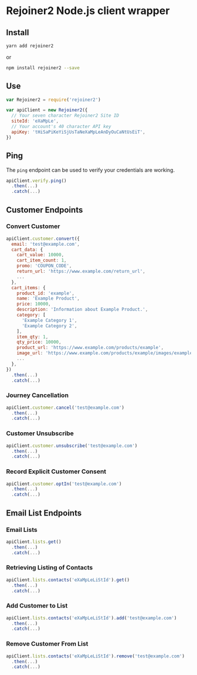 # Rejoiner2 Node.js client wrapper

## Install

````bash
yarn add rejoiner2
````

or

````bash
npm install rejoiner2 --save
````

## Use

````js
var Rejoiner2 = require('rejoiner2')

var apiClient = new Rejoiner2({
  // Your seven character Rejoiner2 Site ID
  siteId: 'eXaMpLe',
  // Your account's 40 character API key
  apiKey: 'tHiSaPiKeYiSjUsTaNeXaMpLeAnDyOuCaNtUsEiT',
})
````

## Ping

The `ping` endpoint can be used to verify your credentials are working.

````js
apiClient.verify.ping()
  .then(...)
  .catch(...)
````

## Customer Endpoints

### Convert Customer

````js
apiClient.customer.convert({
  email: 'test@example.com',
  cart_data: {
    cart_value: 10000,
    cart_item_count: 1,
    promo: 'COUPON_CODE',
    return_url: 'https://www.example.com/return_url',
    ...
  },
  cart_items: {
    product_id: 'example',
    name: 'Example Product',
    price: 10000,
    description: 'Information about Example Product.',
    category: [
      'Example Category 1',
      'Example Category 2',
    ],
    item_qty: 1,
    qty_price: 10000,
    product_url: 'https://www.example.com/products/example',
    image_url: 'https://www.example.com/products/example/images/example.jpg',
    ...
  },
})
  .then(...)
  .catch(...)
````

### Journey Cancellation

````js
apiClient.customer.cancel('test@example.com')
  .then(...)
  .catch(...)
````

### Customer Unsubscribe

````js
apiClient.customer.unsubscribe('test@example.com')
  .then(...)
  .catch(...)
````

### Record Explicit Customer Consent

````js
apiClient.customer.optIn('test@example.com')
  .then(...)
  .catch(...)
````

## Email List Endpoints

### Email Lists

````js
apiClient.lists.get()
  .then(...)
  .catch(...)
````

### Retrieving Listing of Contacts

````js
apiClient.lists.contacts('eXaMpLeLiStId').get()
  .then(...)
  .catch(...)
````

### Add Customer to List

````js
apiClient.lists.contacts('eXaMpLeLiStId').add('test@example.com')
  .then(...)
  .catch(...)
````

### Remove Customer From List

````js
apiClient.lists.contacts('eXaMpLeLiStId').remove('test@example.com')
  .then(...)
  .catch(...)
````
